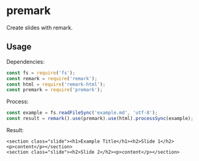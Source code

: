 # premark

Create slides with remark.

## Usage

Dependencies:

```javascript
const fs = require('fs');
const remark = require('remark');
const html = require('remark-html');
const premark = require('premark');
```

Process:

```javascript
const example = fs.readFileSync('example.md', 'utf-8');
const result = remark().use(premark).use(html).processSync(example);
```

Result:

```
<section class="slide"><h1>Example Title</h1><h2>Slide 1</h2><p>content</p></section>
<section class="slide"><h2>Slide 2</h2><p>content</p></section>
```
